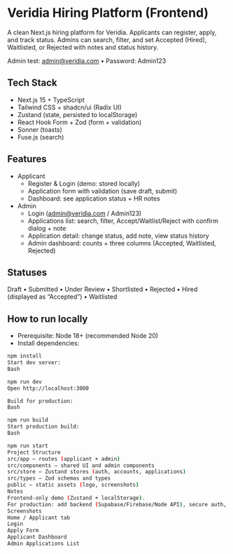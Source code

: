 # Veridia Hiring Platform (Frontend)

A clean Next.js hiring platform for Veridia. Applicants can register, apply, and track status. Admins can search, filter, and set Accepted (Hired), Waitlisted, or Rejected with notes and status history.

Admin test: admin@veridia.com • Password: Admin123

## Tech Stack
- Next.js 15 + TypeScript
- Tailwind CSS + shadcn/ui (Radix UI)
- Zustand (state, persisted to localStorage)
- React Hook Form + Zod (form + validation)
- Sonner (toasts)
- Fuse.js (search)

## Features
- Applicant
  - Register & Login (demo: stored locally)
  - Application form with validation (save draft, submit)
  - Dashboard: see application status + HR notes
- Admin
  - Login (admin@veridia.com / Admin123)
  - Applications list: search, filter, Accept/Waitlist/Reject with confirm dialog + note
  - Application detail: change status, add note, view status history
  - Admin dashboard: counts + three columns (Accepted, Waitlisted, Rejected)

## Statuses
Draft • Submitted • Under Review • Shortlisted • Rejected • Hired (displayed as “Accepted”) • Waitlisted

## How to run locally
- Prerequisite: Node 18+ (recommended Node 20)
- Install dependencies:
```bash
npm install
Start dev server:
Bash

npm run dev
Open http://localhost:3000

Build for production:
Bash

npm run build
Start production build:
Bash

npm run start
Project Structure
src/app — routes (applicant + admin)
src/components — shared UI and admin components
src/store — Zustand stores (auth, accounts, applications)
src/types — Zod schemas and types
public — static assets (logo, screenshots)
Notes
Frontend-only demo (Zustand + localStorage).
For production: add backend (Supabase/Firebase/Node API), secure auth, and password hashing.
Screenshots
Home / Applicant tab
Login
Apply Form
Applicant Dashboard
Admin Applications List